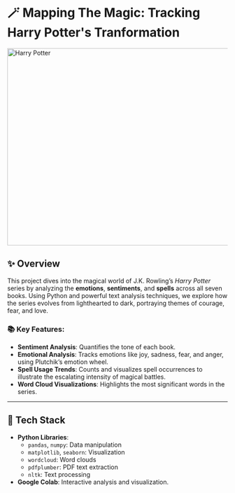 # 🪄 Mapping The Magic: Tracking Harry Potter's Tranformation  
<img src="https://wallpaperbat.com/img/738164-wallpaper-people-the-crowd-station-train-cell-the-platform-truck-harry-potter-owls-illustration-wizards-suitcases-the-hogwarts-express-jim-kay-image-for-desktop-section-fantastika.jpg" alt="Harry Potter" width="800" height="450">

## ✨ Overview  
This project dives into the magical world of J.K. Rowling’s *Harry Potter* series by analyzing the **emotions**, **sentiments**, and **spells** across all seven books. Using Python and powerful text analysis techniques, we explore how the series evolves from lighthearted to dark, portraying themes of courage, fear, and love.  

### 📚 Key Features:  
- **Sentiment Analysis**: Quantifies the tone of each book.  
- **Emotional Analysis**: Tracks emotions like joy, sadness, fear, and anger, using Plutchik’s emotion wheel.  
- **Spell Usage Trends**: Counts and visualizes spell occurrences to illustrate the escalating intensity of magical battles.  
- **Word Cloud Visualizations**: Highlights the most significant words in the series.  

---

## 🚀 Tech Stack  
- **Python Libraries**:  
  - `pandas`, `numpy`: Data manipulation  
  - `matplotlib`, `seaborn`: Visualization  
  - `wordcloud`: Word clouds  
  - `pdfplumber`: PDF text extraction  
  - `nltk`: Text processing  
- **Google Colab**: Interactive analysis and visualization.  


